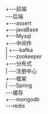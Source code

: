 +---前端\
\---后端\
    +---assert\
    +---javaBase\
    +---Mysql\
    +---中间件\
    |   +---kafka\
    |   \---zookeeper\
    +---分布式\
    |   \---注册中心\
    +---框架\
    |   \---Spring\
    \---缓存\
        +---mongodb\
        \---redis
